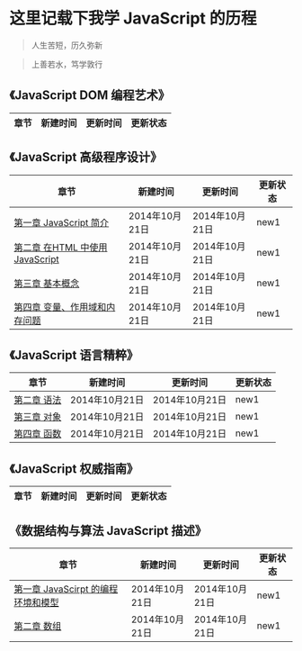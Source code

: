 # 这里记载下我学 JavaScript 的历程

>人生苦短，历久弥新

  >上善若水，笃学敦行

## 《JavaScript DOM 编程艺术》

|  章节     |  新建时间    |   更新时间   |更新状态|
|-----------|--------------|--------------|--------|


## 《JavaScript 高级程序设计》

|             章节                  |  新建时间    |   更新时间   |更新状态|
|-----------------------------------|--------------|--------------|--------|
|   [第一章 JavaScript 简介]()      |2014年10月21日|2014年10月21日|  new1  |
|[第二章 在HTML 中使用 JavaScript]()|2014年10月21日|2014年10月21日|  new1  |
|       [第三章 基本概念]()         |2014年10月21日|2014年10月21日|  new1  |
| [第四章 变量、作用域和内存问题]() |2014年10月21日|2014年10月21日|  new1  |


## 《JavaScript 语言精粹》

|  章节     |  新建时间    |   更新时间   |更新状态|
|-----------|--------------|--------------|--------|
|[第二章 语法]()|2014年10月21日|2014年10月21日|  new1  |
|[第三章 对象]()|2014年10月21日|2014年10月21日|  new1  |
|[第四章 函数]()|2014年10月21日|2014年10月21日|  new1  |


## 《JavaScript 权威指南》

|  章节     |  新建时间    |   更新时间   |更新状态|
|-----------|--------------|--------------|--------|


## 《数据结构与算法 JavaScript 描述》

|                 章节                  |  新建时间    |   更新时间  |更新状态|
|---------------------------------------|--------------|--------------|-------|
| [第一章 JavaScirpt 的编程环境和模型]()|2014年10月21日|2014年10月21日|new1|
|         [第二章 数组]()               |2014年10月21日|2014年10月21日|new1|

